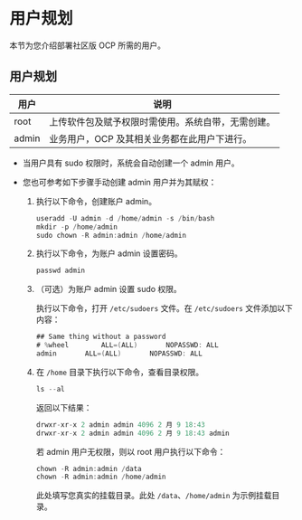 # 用户规划

本节为您介绍部署社区版 OCP 所需的用户。

## 用户规划

|  用户   |    说明     |
|-------|-------------|
| root  | 上传软件包及赋予权限时需使用。系统自带，无需创建。   |
| admin | 业务用户，OCP 及其相关业务都在此用户下进行。 |

* 当用户具有 sudo 权限时，系统会自动创建一个 admin 用户。

* 您也可参考如下步骤手动创建 admin 用户并为其赋权：

    1. 执行以下命令，创建账户 admin。

       ```java
       useradd -U admin -d /home/admin -s /bin/bash
       mkdir -p /home/admin
       sudo chown -R admin:admin /home/admin
       ```

    2. 执行以下命令，为账户 admin 设置密码。

       ```java
       passwd admin
       ```

    3. （可选）为账户 admin 设置 sudo 权限。

       执行以下命令，打开 `/etc/sudoers` 文件。在 `/etc/sudoers` 文件添加以下内容：

       ```java
       ## Same thing without a password
       # %wheel        ALL=(ALL)       NOPASSWD: ALL
       admin       ALL=(ALL)       NOPASSWD: ALL
       ```

    4. 在 `/home` 目录下执行以下命令，查看目录权限。

       ```java
       ls --al
       ```

       返回以下结果：

       ```java
       drwxr-xr-x 2 admin admin 4096 2 月 9 18:43 
       drwxr-xr-x 2 admin admin 4096 2 月 9 18:43 admin
       ```

       若 admin 用户无权限，则以 root 用户执行以下命令：

       ```java
       chown -R admin:admin /data
       chown -R admin:admin /home/admin
       ```

       此处填写您真实的挂载目录。此处 `/data`、`/home/admin` 为示例挂载目录。
